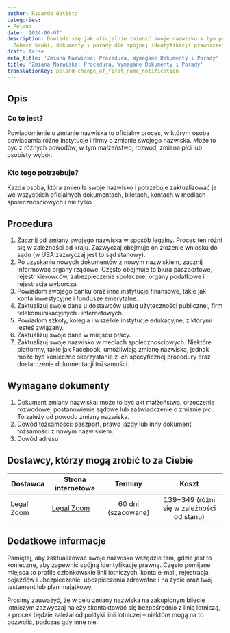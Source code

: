 ```yaml
---
author: Ricardo Batista
categories:
- Poland
date: '2024-06-07'
description: Dowiedz się jak oficjalnie zmienić swoje nazwisko w tym przewodniku.
  Zobacz kroki, dokumenty i porady dla spójnej identyfikacji prawniczej w tym procesie.
draft: false
meta_title: 'Zmiana Nazwiska: Procedura, Wymagane Dokumenty i Porady'
title: 'Zmiana Nazwiska: Procedura, Wymagane Dokumenty i Porady'
translationKey: poland-change_of_first_name_notification
---
```



## Opis
### Co to jest?
Powiadomienie o zmianie nazwiska to oficjalny proces, w którym osoba powiadamia różne instytucje i firmy o zmianie swojego nazwiska. Może to być z różnych powodów, w tym małżeństwo, rozwód, zmiana płci lub osobisty wybór.

### Kto tego potrzebuje?
Każda osoba, która zmieniła swoje nazwisko i potrzebuje zaktualizować je we wszystkich oficjalnych dokumentach, biletach, kontach w mediach społecznościowych i nie tylko.

## Procedura
1. Zacznij od zmiany swojego nazwiska w sposób legalny. Proces ten różni się w zależności od kraju. Zazwyczaj obejmuje on złożenie wniosku do sądu (w USA zazwyczaj jest to sąd stanowy).
2. Po uzyskaniu nowych dokumentów z nowym nazwiskiem, zacznij informować organy rządowe. Często obejmuje to biura paszportowe, rejestr kierowców, zabezpieczenie społeczne, organy podatkowe i rejestracja wyborcza.
3. Powiadom swojego banku oraz inne instytucje finansowe, takie jak konta inwestycyjne i fundusze emerytalne.
4. Zaktualizuj swoje dane u dostawców usług użyteczności publicznej, firm telekomunikacyjnych i internetowych.
5. Powiadom szkoły, kolegia i wszelkie instytucje edukacyjne, z którymi jesteś związany.
6. Zaktualizuj swoje dane w miejscu pracy.
7. Zaktualizuj swoje nazwisko w mediach społecznościowych. Niektóre platformy, takie jak Facebook, umożliwiają zmianę nazwiska, jednak może być konieczne skorzystanie z ich specyficznej procedury oraz dostarczenie dokumentacji tożsamości.

## Wymagane dokumenty
1. Dokument zmiany nazwiska: może to być akt małżeństwa, orzeczenie rozwodowe, postanowienie sądowe lub zaświadczenie o zmianie płci. To zależy od powodu zmiany nazwiska.
2. Dowód tożsamości: paszport, prawo jazdy lub inny dokument tożsamości z nowym nazwiskiem.
3. Dowód adresu

## Dostawcy, którzy mogą zrobić to za Ciebie

| Dostawca        |     Strona internetowa     |     Terminy    |       Koszt      |
| --------------- | --------------- |  :-------------: | :-------------: |
| Legal Zoom      |  [Legal Zoom](https://www.legalzoom.com)       | 60 dni (szacowane)      |  $139-$349 (różni się w zależności od stanu)       |

## Dodatkowe informacje
Pamiętaj, aby zaktualizować swoje nazwisko wszędzie tam, gdzie jest to konieczne, aby zapewnić spójną identyfikację prawną. Często pomijane miejsca to profile członkowskie linii lotniczych, konta e-mail, rejestracja pojazdów i ubezpieczenie, ubezpieczenia zdrowotne i na życie oraz twój testament lub plan majątkowy.

Prosimy zauważyć, że w celu zmiany nazwiska na zakupionym bilecie lotniczym zazwyczaj należy skontaktować się bezpośrednio z linią lotniczą, a proces będzie zależał od polityki linii lotniczej – niektóre mogą na to pozwolić, podczas gdy inne nie.
